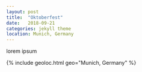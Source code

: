 ```yaml
---
layout: post
title:  "Oktoberfest"
date:   2018-09-21
categories: jekyll theme
location: Munich, Germany
---
```


lorem ipsum

{% include geoloc.html geo="Munich, Germany" %}




